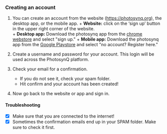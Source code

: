 ### Creating an account

1.	 You can create an account from the website (<https://photosynq.org>), the desktop app, or the mobile app.
	+ **Website:** click on the ‘sign up’ button in the upper right corner of the website.  
	+ **Desktop app:** Download the photosynq app from the [chrome webstore](https://chrome.google.com/webstore/category/apps) and select "sign up."
	+ **Mobile app:** Download the photosynq app from the [Google Playstore](https://play.google.com/store/apps/details?id=org.photosynq.android.photosynq) and select "no account? Register here."

2. 	Create a username and password for your account. This login will be used across the PhotosynQ platform.
3. 	Check your email for a confirmation.  
	+	If you do not see it, check your spam folder.  
	+	Hit confirm and your account has been created!
4.	 Now go back to the website or app and sign in.
 
#### Troubleshooting
- [x] Make sure that you are connected to the internet!
- [x] Sometimes the confirmation emails end up in your SPAM folder. Make sure to check it first.